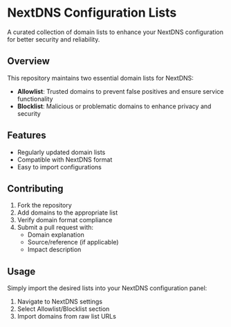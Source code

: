 # NextDNS Configuration Lists

A curated collection of domain lists to enhance your NextDNS configuration for better security and reliability.

## Overview
This repository maintains two essential domain lists for NextDNS:
- **Allowlist**: Trusted domains to prevent false positives and ensure service functionality
- **Blocklist**: Malicious or problematic domains to enhance privacy and security

## Features
- Regularly updated domain lists
- Compatible with NextDNS format
- Easy to import configurations

## Contributing
1. Fork the repository
2. Add domains to the appropriate list
3. Verify domain format compliance
4. Submit a pull request with:
    - Domain explanation
    - Source/reference (if applicable)
    - Impact description

## Usage
Simply import the desired lists into your NextDNS configuration panel:
1. Navigate to NextDNS settings
2. Select Allowlist/Blocklist section
3. Import domains from raw list URLs